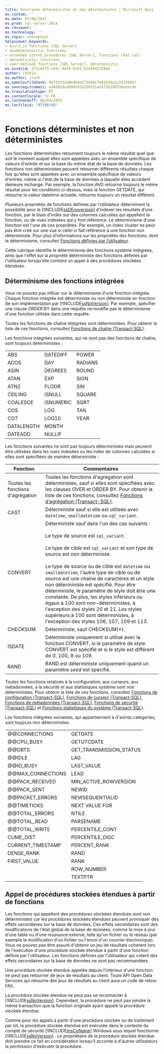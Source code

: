 ```yaml
---
title: Fonctions déterministes et non déterministes | Microsoft Docs
ms.custom: ''
ms.date: 03/06/2017
ms.prod: sql-server-2014
ms.reviewer: ''
ms.technology: ''
ms.topic: conceptual
helpviewer_keywords:
- built-in functions [SQL Server]
- nondeterministic functions
- extended stored procedures [SQL Server], functions that call
- deterministic functions
- user-defined functions [SQL Server], deterministic
ms.assetid: 2f3ce5f5-c81c-4470-8141-8144d4f218dd
author: rothja
ms.author: jroth
ms.openlocfilehash: 9e755532e06d64e273408c7e81936a1c2d370697
ms.sourcegitcommit: ad4d92dce894592a259721a1571b1d8736abacdb
ms.translationtype: MT
ms.contentlocale: fr-FR
ms.lasthandoff: 08/04/2020
ms.locfileid: "87708140"
---
```

# <a name="deterministic-and-nondeterministic-functions"></a>Fonctions déterministes et non déterministes
  Les fonctions déterministes retournent toujours le même résultat quel que soit le moment auquel elles sont appelées avec un ensemble spécifique de valeurs d'entrée et sur la base du même état de la base de données. Les fonctions non déterministes peuvent retourner différents résultats chaque fois qu'elles sont appelées avec un ensemble spécifique de valeurs d'entrée, même si l'état de la base de données à laquelle elles accèdent demeure inchangé. Par exemple, la fonction AVG retourne toujours le même résultat pour les conditions ci-dessus, mais la fonction GETDATE, qui retourne la valeur datetime actuelle, retourne toujours un résultat différent.  
  
 Plusieurs propriétés de fonctions définies par l’utilisateur déterminent la possibilité pour le [!INCLUDE[ssDEnoversion](../../includes/ssdenoversion-md.md)] d’indexer les résultats d’une fonction, par le biais d’index sur des colonnes calculées qui appellent la fonction, ou de vues indexées qui y font référence. Le déterminisme d'une fonction est l'une de ces propriétés. Par exemple, un index cluster ne peut pas être créé sur une vue si celle-ci fait référence à une fonction non déterministe. Pour plus d’informations sur les propriétés des fonctions, dont le déterminisme, consultez [Fonctions définies par l’utilisateur](user-defined-functions.md).  
  
 Cette rubrique identifie le déterminisme des fonctions système intégrées, ainsi que l'effet sur la propriété déterministe des fonctions définies par l'utilisateur lorsqu'elle contient un appel à des procédures stockées étendues.  
  
## <a name="built-in-function-determinism"></a>Déterminisme des fonctions intégrées  
 Vous ne pouvez pas influer sur le déterminisme d'une fonction intégrée. Chaque fonction intégrée est déterministe ou non déterministe en fonction de son implémentation par [!INCLUDE[ssNoVersion](../../includes/ssnoversion-md.md)]. Par exemple, spécifier une clause ORDER BY dans une requête ne modifie pas le déterminisme d'une fonction utilisée dans cette requête.  
  
 Toutes les fonctions de chaîne intégrées sont déterministes. Pour obtenir la liste de ces fonctions, consultez [Fonctions de chaîne &#40;Transact-SQL&#41;](/sql/t-sql/functions/string-functions-transact-sql).  
  
 Les fonctions intégrées suivantes, qui ne sont pas des fonctions de chaîne, sont toujours déterministes :  
  
||||  
|-|-|-|  
|ABS|DATEDIFF|POWER|  
|ACOS|DAY|RADIANS|  
|ASIN|DEGREES|ROUND|  
|ATAN|EXP|SIGN|  
|ATN2|FLOOR|SIN|  
|CEILING|ISNULL|SQUARE|  
|COALESCE|ISNUMERIC|SQRT|  
|COS|LOG|TAN|  
|COT|LOG10|YEAR|  
|DATALENGTH|MONTH||  
|DATEADD|NULLIF||  
  
 Les fonctions suivantes ne sont pas toujours déterministes mais peuvent être utilisées dans les vues indexées ou les index de colonnes calculées si elles sont spécifiées de manière déterministe :  
  
|Fonction|Commentaires|  
|--------------|--------------|  
|Toutes les fonctions d'agrégation|Toutes les fonctions d'agrégation sont déterministes, sauf si elles sont spécifiées avec les clauses OVER et ORDER BY. Pour obtenir la liste de ces fonctions, consultez [Fonctions d’agrégation &#40;Transact-SQL&#41;](/sql/t-sql/functions/aggregate-functions-transact-sql).|  
|CAST|Déterministe sauf si elle est utilisée avec `datetime`, `smalldatetime` ou `sql_variant`.|  
|CONVERT|Déterministe sauf dans l'un des cas suivants :<br /><br /> Le type de source est `sql_variant`.<br /><br /> Le type de cible est `sql_variant` et son type de source est non déterministe.<br /><br /> Le type de source ou de cible est `datetime` ou `smalldatetime`, l'autre type de cible ou de source est une chaîne de caractères et un style non déterministe est spécifié. Pour être déterministe, le paramètre de style doit être une constante. De plus, les styles inférieurs ou égaux à 100 sont non-déterministes, à l'exception des styles 20 et 21. Les styles supérieurs à 100 sont déterministes, à l'exception des styles 106, 107, 109 et 113.|  
|CHECKSUM|Déterministe, sauf CHECKSUM(*).|  
|ISDATE|Déterministe uniquement si utilisé avec la fonction CONVERT, si le paramètre de style CONVERT est spécifié et si le style est différent de 0, 100, 9 ou 109.|  
|RAND|RAND est déterministe uniquement quand un paramètre *seed* est spécifié.|  
  
 Toutes les fonctions relatives à la configuration, aux curseurs, aux métadonnées, à la sécurité et aux statistiques système sont non déterministes. Pour obtenir la liste de ces fonctions, consultez [Fonctions de configuration &#40;Transact-SQL&#41;](/sql/t-sql/functions/configuration-functions-transact-sql), [Fonctions de curseur &#40;Transact-SQL&#41;](/sql/t-sql/functions/cursor-functions-transact-sql), [Fonctions de métadonnées &#40;Transact-SQL&#41;](/sql/t-sql/functions/metadata-functions-transact-sql), [Fonctions de sécurité &#40;Transact-SQL&#41;](/sql/t-sql/functions/security-functions-transact-sql) et [Fonctions statistiques du système &#40;Transact-SQL&#41;](/sql/t-sql/functions/system-statistical-functions-transact-sql).  
  
 Les fonctions intégrées suivantes, qui appartiennent à d'autres catégories, sont toujours non déterministes.  
  
|||  
|-|-|  
|@@CONNECTIONS|GETDATE|  
|@@CPU_BUSY|GETUTCDATE|  
|@@DBTS|GET_TRANSMISSION_STATUS|  
|@@IDLE|LAG|  
|@@IO_BUSY|LAST_VALUE|  
|@@MAX_CONNECTIONS|LEAD|  
|@@PACK_RECEIVED|MIN_ACTIVE_ROWVERSION|  
|@@PACK_SENT|NEWID|  
|@@PACKET_ERRORS|NEWSEQUENTIALID|  
|@@TIMETICKS|NEXT VALUE FOR|  
|@@TOTAL_ERRORS|NTILE|  
|@@TOTAL_READ|PARSENAME|  
|@@TOTAL_WRITE|PERCENTILE_CONT|  
|CUME_DIST|PERCENTILE_DISC|  
|CURRENT_TIMESTAMP|PERCENT_RANK|  
|DENSE_RANK|RAND|  
|FIRST_VALUE|RANK|  
||ROW_NUMBER|  
||TEXTPTR|  
  
## <a name="calling-extended-stored-procedures-from-functions"></a>Appel de procédures stockées étendues à partir de fonctions  
 Les fonctions qui appellent des procédures stockées étendues sont non déterministes car les procédures stockées étendues peuvent provoquer des effets secondaires sur la base de données. Ces effets secondaires sont des modifications de l'état global de la base de données, comme la mise à jour d'une table ou d'une ressource externe, telle qu'un fichier ou le réseau (par exemple la modification d'un fichier ou l'envoi d'un courrier électronique). Vous ne pouvez pas être assuré d'obtenir un jeu de résultats cohérent lors de l'exécution d'une procédure stockée étendue à partir d'une fonction définie par l'utilisateur. Les fonctions définies par l'utilisateur qui créent des effets secondaires sur la base de données ne sont pas recommandées.  
  
 Une procédure stockée étendue appelée depuis l'intérieur d'une fonction ne peut pas retourner de jeux de résultats au client. Toute API Open Data Services qui retourne des jeux de résultats au client aura un code de retour FAIL.  
  
 La procédure stockée étendue ne peut pas se reconnecter à [!INCLUDE[ssNoVersion](../../includes/ssnoversion-md.md)]. Cependant, la procédure ne peut pas joindre la même transaction que la fonction originale ayant appelé la procédure stockée étendue.  
  
 Comme pour les appels à partir d'une procédure stockée ou de traitement par lot, la procédure stockée étendue est exécutée dans le contexte du compte de sécurité [!INCLUDE[msCoName](../../includes/msconame-md.md)] Windows sous lequel fonctionne [!INCLUDE[ssNoVersion](../../includes/ssnoversion-md.md)] . Le propriétaire de la procédure stockée étendue doit prendre ce fait en considération lorsqu'il accorde à d'autres utilisateurs la permission d'exécuter la procédure.  
  
  
